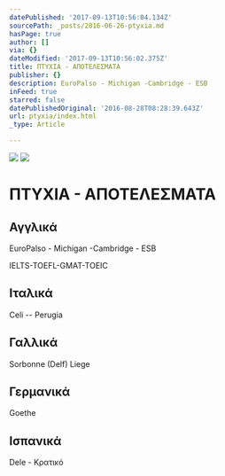 ```yaml
---
datePublished: '2017-09-13T10:56:04.134Z'
sourcePath: _posts/2016-06-26-ptyxia.md
hasPage: true
author: []
via: {}
dateModified: '2017-09-13T10:56:02.375Z'
title: ΠΤΥΧΙΑ - ΑΠΟΤΕΛΕΣΜΑΤΑ
publisher: {}
description: EuroPalso - Michigan -Cambridge - ESB
inFeed: true
starred: false
datePublishedOriginal: '2016-08-28T08:28:39.643Z'
url: ptyxia/index.html
_type: Article

---
```

![](https://the-grid-user-content.s3-us-west-2.amazonaws.com/50d7fa77-534b-4708-a813-45af33e07d9f.jpg)
![](https://the-grid-user-content.s3-us-west-2.amazonaws.com/320140cb-f51d-4738-9aa2-3fa2c40b1e3d.jpg)

# **ΠΤΥΧΙΑ - ΑΠΟΤΕΛΕΣΜΑΤΑ**

## Αγγλικά

EuroPalso - Michigan -Cambridge - ESB

IELTS-TOEFL-GMAT-TOEIC

## Ιταλικά

Celi -- Perugia

## Γαλλικά

Sorbonne (Delf) Liege

## Γερμανικά

Goethe

## Ισπανικά

Dele - Κρατικό